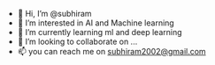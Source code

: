- 👋 Hi, I’m @subhiram
- 👀 I’m interested in AI and Machine learning
- 🌱 I’m currently learning ml and deep learning
- 💞️ I’m looking to collaborate on ...
- 📫 you can reach me on subhiram2002@gmail.com

<!---
subhiram/subhiram is a ✨ special ✨ repository because its `README.md` (this file) appears on your GitHub profile.
You can click the Preview link to take a look at your changes.
--->
